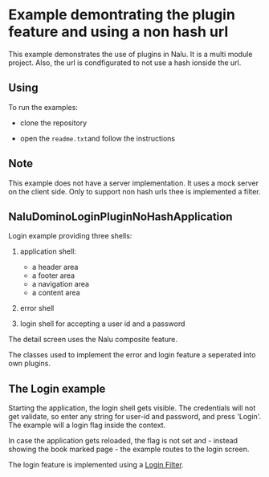 # Example demontrating the plugin feature and using a non hash url
This example demonstrates the use of plugins in Nalu. It is a multi module project. Also, the url is condfigurated to not use a hash ionside the url.

## Using
To run the examples:

* clone the repository

* open the `readme.txt`and follow the instructions 

## Note
This example does not have a server implementation. It uses a mock server on the client side. Only to support non hash urls thee is implemented a filter.

## NaluDominoLoginPluginNoHashApplication
Login example providing three shells:

1. application shell:
      * a header area
      * a footer area
      * a navigation area
      * a content area

2. error shell

3. login shell for accepting a user id and a password

The detail screen uses the Nalu composite feature.

The classes used to implement the error and login feature a seperated into own plugins.

## The Login example

Starting the application, the login shell gets visible. The credentials will not get validate, so enter any string for user-id and password, and press 'Login'. The example will a login flag inside the context.

In case the application gets reloaded, the flag is not set and - instead showing the book marked page - the example routes to the login screen.

The login feature is implemented using a [Login Filter](https://github.com/NaluKit/nalu-examples/blob/master/NaluDominoLoginPluginApplication/NaluDominoLoginPluginApplication-client/src/main/java/com/github/nalukit/example/nalu/loginapplication/filters/BartSimpsonFilter.java).


